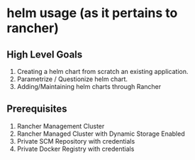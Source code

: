 # helm usage (as it pertains to rancher)

## High Level Goals

1. Creating a helm chart from scratch an existing application.
2. Parametrize / Questionize helm chart.
3. Adding/Maintaining helm charts through Rancher

## Prerequisites

1. Rancher Management Cluster
2. Rancher Managed Cluster with Dynamic Storage Enabled
3. Private SCM Repository with credentials
4. Private Docker Registry with credentials

